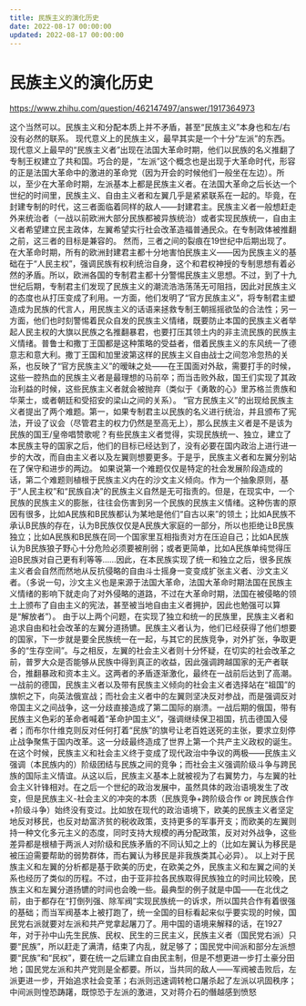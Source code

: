 ```yaml
---
title: 民族主义的演化历史
date: 2022-08-17 00:00:00
updated: 2022-08-17 00:00:00
---
```


# 民族主义的演化历史

https://www.zhihu.com/question/462147497/answer/1917364973

这个当然可以。民族主义和分配本质上并不矛盾，甚至“民族主义”本身也和左/右没有必然的联系。
现代意义上的民族主义，最早其实是一个十分“左派”的东西。现代意义上最早的“民族主义者”出现在法国大革命时期，他们以民族的名义推翻了专制王权建立了共和国。巧合的是，“左派”这个概念也是出现于大革命时代，形容的正是法国大革命中的激进的革命党（因为开会的时候他们一般坐在左边）。所以，至少在大革命时期，左派基本上都是民族主义者。在法国大革命之后长达一个世纪的时间里，民族主义、自由主义者和左翼几乎是紧紧联系在一起的。毕竟，在封建专制的时代，这三者面临着同样的敌人——封建君主。民族主义者一般想赶走外来统治者（一战以前欧洲大部分民族都被异族统治）或者实现民族统一，自由主义者希望建立民主政体，左翼希望实行社会改革造福普通民众。在专制政体被推翻之前，这三者的目标是兼容的。
然而，三者之间的裂痕在19世纪中后期出现了。在大革命时期，所有的欧洲封建君主都十分地害怕民族主义——因为民族主义的基础在于“人民主权”，强调民族有权利统治自身，这个和君权神授的专制思想有着必然的矛盾。所以，欧洲各国的专制君主都十分警惕民族主义思想。不过，到了十九世纪后期，专制君主们发现了民族主义的潮流浩浩荡荡无可阻挡，因此对民族主义的态度也从打压变成了利用。一方面，他们发明了“官方民族主义”，将专制君主塑造成为民族的代言人，用民族主义的话语来拯救专制王朝摇摇欲坠的合法性；另一方面，他们也时刻警惕着民众自发的民族主义情绪，既要防止本国的民族主义者举起人民主权的大旗以民族之名推翻暴君，也要打压其领土内的非主流民族的民族主义情绪。普鲁士和撒丁王国都是这种策略的受益者，借着民族主义的东风统一了德意志和意大利。撒丁王国和加里波第这样的民族主义自由战士之间忽冷忽热的关系，也反映了“官方民族主义”的暧昧之处——在王国面对外敌，需要打手的时候，这些一腔热血的民族主义者是最理想的马前卒；而当击败外敌，国王们实现了其政治利益的时候，这些民族主义者就会被抛弃（类似于《勇敢的心》里苏格兰贵族和华莱士，或者朝廷和受招安的梁山之间的关系）。
“官方民族主义”的出现给民族主义者提出了两个难题。第一，如果专制君主以民族的名义进行统治，并且颁布了宪法，开设了议会（尽管君主的权力仍然是至高无上），那么民族主义者是不是该为民族的国王/皇帝唱赞歌呢？有些民族主义者觉得，实现民族统一、独立，建立了本民族主导的国家之后，他们的目标已经达到了，没有必要在国内政治上进行进一步的大改，而自由主义者以及左翼则想要更多。于是乎，民族主义者和左翼分别站在了保守和进步的两边。
如果说第一个难题仅仅是特定的社会发展阶段造成的话，第二个难题则植根于民族主义内在的沙文主义倾向。作为一个抽象原则，基于“人民主权”和“民族自决”的民族主义自然是无可指责的。但是，在现实中，一个民族的民族主义的膨胀，往往会伤害到另一个民族的民族主义情绪。这种伤害的原因有很多，比如A民族和B民族都认为某地是他们“自古以来”的领土；比如A民族不承认B民族的存在，认为B民族仅仅是A民族大家庭的一部分，所以也拒绝让B民族独立；比如A民族和B民族在同一个国家里互相指责对方在压迫自己；比如A民族认为B民族狼子野心十分危险必须要被削弱；或者更简单，比如A民族单纯觉得压迫B民族对自己更有利等等……因此，在本民族实现了统一和独立之后，很多民族主义者会自然而然地从反抗侵略的自由斗士摇身一变变成扩张主义者、沙文主义者。（多说一句，沙文主义也是来源于法国大革命，法国大革命时期法国在民族主义情绪的影响下就走向了对外侵略的道路，不过在大革命时期，法国在被侵略的领土上颁布了自由主义的宪法，甚至被当地自由主义者拥护，因此也勉强可以算是“解放者”）。
由于以上两个问题，在实现了独立和统一的民族里，民族主义者和追求自由和社会改革的左翼分道扬镳。民族主义者认为，他们已经获得了他们想要的国家，下一步就是要全民族统一在一起，与其它的民族竞争，对外扩张，争取更多的“生存空间”。与之相反，左翼的社会主义者则十分怀疑，在切实的社会改革之前，普罗大众是否能够从民族中得到真正的收益，因此强调跨越国家的无产者联合，推翻暴政和资本主义。这两者的矛盾逐渐激化，最终在一战前后达到了高潮。一战前的德国，民族主义者以及带有民族主义倾向的社会主义者选择站在“祖国”的旗帜之下，向英法俄宣战；而社会主义者中的左翼则坚决反对参战，而是强调反对帝国主义之间战争，这一分歧直接造成了第二国际的崩溃。一战后期的俄国，带有民族主义色彩的革命者喊着“革命护国主义”，强调继续保卫祖国，抗击德国入侵者；而布尔什维克则反对任何打着“民族”的旗号让老百姓送死的主张，要求立刻停止战争聚焦于国内改革。这一分歧最终造成了世界上第一个共产主义政权的诞生。在这个时候，民族主义和社会主义终于变成了现代政治中争议的两极——民族主义强调（本民族内的）阶级团结与民族之间的竞争；而社会主义强调阶级斗争与跨民族的国际主义情谊。从这以后，民族主义基本上就被视为了右翼势力，与左翼的社会主义针锋相对。在之后一个世纪的政治发展中，虽然具体的政治语境发生了改变，但是民族主义-社会主义的冲突的本质（民族竞争+跨阶级合作 or 跨民族合作+阶级斗争）始终没有变过。比如放在现代的政治语境下，欧美的民族主义者坚定地反对移民，也反对劫富济贫的税收政策，支持更多的军事开支；而欧美的左翼则持一种文化多元主义的态度，同时支持大规模的再分配政策，反对对外战争，这些差异都是根植于两派人对阶级和民族矛盾的不同认知之上的（比如左翼认为移民是被压迫需要帮助的弱势群体，而右翼认为移民是非我族类其心必异）。
以上对于民族主义和左翼的分析都是基于欧美的历史，在欧美之外，民族主义和左翼之间的关系也经历了类似的历程。不过，由于亚非拉各民族取得民族独立的时间比较晚，民族主义和左翼分道扬镳的时间也会晚一些。最典型的例子就是中国——在北伐之前，由于都存在“打倒列强、除军阀”实现民族统一的诉求，所以国共合作有着很强的基础；而当军阀基本上被打跑了，统一全国的目标看起来似乎要实现的时候，国民党右派就要对左派和共产党拿起屠刀了。用中国的语境来解释的话，在1927年，对于孙中山先生民族、民权、民生的三民主义，民族主义者（国民党右派）只要“民族”，所以赶走了满清，结束了内乱，就足够了；国民党中间派和部分左派想要“民族”和“民权”，要在统一之后建立自由民主制，但是不想更进一步打土豪分田地；国民党左派和共产党则是全都要。所以，当共同的敌人——军阀被击败后，左派更进一步，开始追求社会变革；右派则迅速调转枪口屠杀起了左派以巩固秩序；中间派则惶恐踌躇，既惊恐于左派的激进，又对蒋介石的僭越感到愤怒
